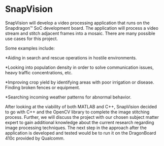 # SnapVision
  SnapVision will develop a video processing application that runs on the Snapdragon™ SoC development board.  The application will process a video stream and stitch adjacent frames into a mosaic.    There are many possible use cases for this project.  

Some examples include: 

  *Aiding in search and rescue operations in hostile environments. 
  
  *Looking into population density in order to solve communication issues, heavy traffic concentrations, etc. 
  
  *Improving crop yield by identifying areas with poor irrigation or disease. Finding broken fences or equipment. 
  
  *Searching incoming weather patterns for abnormal behavior.  

  After looking at the viability of both MATLAB and C++, SnapVision decided to go with C++ and the OpenCV library to complete the image stitching process. Further, we will discuss the project with our chosen subject matter expert to gain additional knowledge about the current research regarding image processing techniques. The next step in the approach after the application is developed and tested would be to run it on the DragonBoard 410c provided by Qualcomm. 
